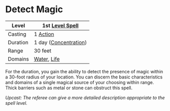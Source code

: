 ---
---

# Detect Magic

|Level|1st [Level Spell](../../../Spell%20Level.md)|
|-----|---------------|
|Casting|1 [Action](../../../../Game%20Procedures/Action.md)|
|Duration|1 day ([Concentration](../../../Concentration.md))|
|Range|30 feet|
|Domains|[Water](../../../Spell%20Domains/Water.md), [Life](../../../Spell%20Domains/Life.md)|

For the duration, you gain the ability to detect the presence of magic within a 30-foot radius of your location. You can discern the basic characteristics and domains of a single magical source of your choosing within range. Thick barriers such as metal or stone can obstruct this spell.

*Upcast: The referee can give a more detailed description appropriate to the spell level.*
